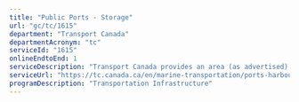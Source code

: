```yaml
---
title: "Public Ports - Storage"
url: "gc/tc/1615"
department: "Transport Canada"
departmentAcronym: "tc"
serviceId: "1615"
onlineEndtoEnd: 1
serviceDescription: "Transport Canada provides an area (as advertised) to store goods in a safe and efficient manner while protecting the environment"
serviceUrl: "https://tc.canada.ca/en/marine-transportation/ports-harbours-anchorages/charges-services-public-ports-owned-transport-canada#storage"
programDescription: "Transportation Infrastructure"
---
```

